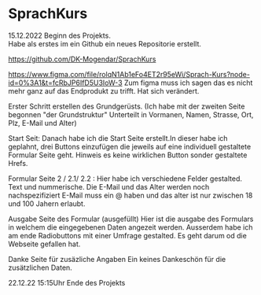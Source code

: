 # SprachKurs
15.12.2022 Beginn des Projekts.<br>
Habe als erstes im ein Github ein neues Repositorie erstellt.

https://github.com/DK-Mogendar/SprachKurs

https://www.figma.com/file/rolqN1Ab1eFo4ET2r95eWi/Sprach-Kurs?node-id=0%3A1&t=fcRbJP6IfD5U3IoW-3
Zum figma muss ich sagen das es nicht mehr ganz auf das Endprodukt zu trifft. Hat sich verändert.

Erster Schritt erstellen des Grundgerüsts.
(Ich habe mit der zweiten Seite begonnen "der Grundstruktur"
Unterteilt in Vormanen, Namen, Strasse, Ort, Plz, E-Mail und Alter)

Start Seit:
Danach habe ich die Start Seite erstellt.In dieser habe ich geplahnt,
drei Buttons einzufügen die jeweils auf eine individuell gestaltete Formular Seite geht.
Hinweis es keine wirklichen Button sonder gestaltete Hrefs.

Formular Seite 2 / 2.1/ 2.2 :
Hier habe ich verschiedene Felder gestalted. Text und nummerische.
Die E-Mail und das Alter werden noch nachspezifiziert E-Mail muss ein @ haben und das alter ist nur zwischen 18 und 100 Jahern erlaubt.


Ausgabe Seite des Formular (ausgefüllt)
Hier ist die ausgabe des Formulars in welchem die eingegebenen Daten angezeit werden.
Ausserdem habe ich am ende Radiobuttons mit einer Umfrage gestalted. Es geht darum od die Webseite gefallen hat.

Danke Seite für zusäzliche Angaben
Ein keines Dankeschön für die zusätzlichen Daten.

22.12.22 15:15Uhr Ende des Projekts
